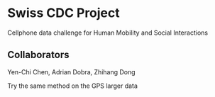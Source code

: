 # Swiss CDC Project
Cellphone data challenge for Human Mobility and Social Interactions

## Collaborators

Yen-Chi Chen, Adrian Dobra, Zhihang Dong

Try the same method on the GPS larger data
